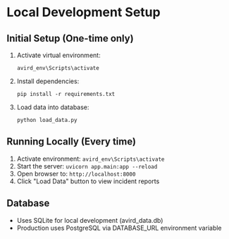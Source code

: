 # Local Development Setup

## Initial Setup (One-time only)
1. Activate virtual environment:
   ```
   avird_env\Scripts\activate
   ```

2. Install dependencies:
   ```
   pip install -r requirements.txt
   ```

3. Load data into database:
   ```
   python load_data.py
   ```

## Running Locally (Every time)
1. Activate environment: `avird_env\Scripts\activate`
2. Start the server: `uvicorn app.main:app --reload`
3. Open browser to: `http://localhost:8000`
4. Click "Load Data" button to view incident reports

## Database
- Uses SQLite for local development (avird_data.db)
- Production uses PostgreSQL via DATABASE_URL environment variable